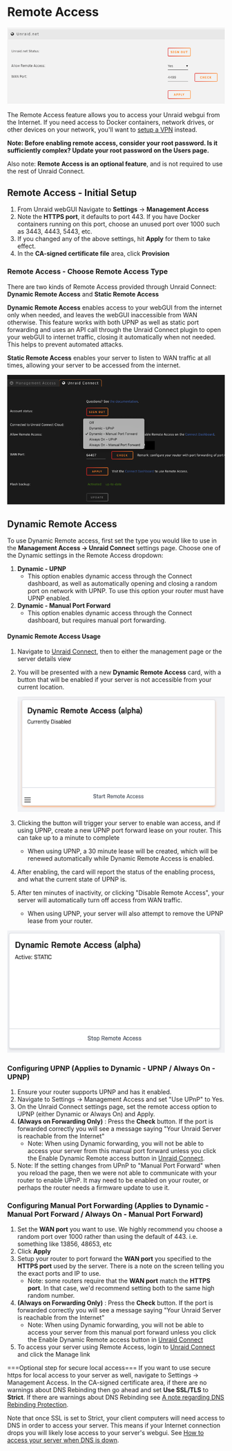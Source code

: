 # Remote Access

![](./assets/Enabling_remote_access.png)

The Remote Access feature
allows you to access your Unraid webgui from the Internet. If you need
access to Docker containers, network drives, or other devices on your
network, you'll want to [setup a
VPN](/unraid-os/manual/security.md#vpn) instead.

**Note: Before enabling remote access, consider your root password. Is
it sufficiently complex? Update your root password on the Users page.**

Also note: **Remote Access is an optional feature**, and is not required
to use the rest of Unraid Connect.

## Remote Access - **Initial Setup**

1. From Unraid webGUI Navigate to **Settings** → **Management Access**
2. Note the **HTTPS port**, it defaults to port 443. If you have Docker
   containers running on this port, choose an unused port over 1000
   such as 3443, 4443, 5443, etc.
3. If you changed any of the above settings, hit **Apply** for them to
   take effect.
4. In the **CA-signed certificate file** area, click **Provision**

### Remote Access - **Choose Remote Access Type**

There are two kinds of Remote Access provided through Unraid Connect:
**Dynamic Remote Access** and **Static Remote Access**

**Dynamic Remote Access** enables access to your webGUI from the
internet only when needed, and leaves the webGUI inaccessible from WAN
otherwise. This feature works with both UPNP as well as static port
forwarding and uses an API call through the Unraid Connect plugin to
open your webGUI to internet traffic, closing it automatically when not
needed. This helps to prevent automated attacks.

**Static Remote Access** enables your server to listen to WAN traffic at
all times, allowing your server to be accessed from the internet.

![](./assets/Remote_access_settings.png)

## **Dynamic Remote Access**

To use Dynamic Remote access, first set the type you would like to use
in the **Management Access → Unraid Connect** settings page. Choose one
of the Dynamic settings in the Remote Access dropdown:

1. **Dynamic - UPNP**
   - This option enables dynamic access through the Connect dashboard,
     as well as automatically opening and closing a random port on
     network with UPNP. To use this option your router must have UPNP
     enabled.
2. **Dynamic - Manual Port Forward**
   - This option enables dynamic access through the Connect dashboard,
     but requires manual port forwarding.

#### Dynamic Remote Access Usage

1. Navigate to [Unraid Connect](/connect/help.md#unraid-connect-dashboard), then to
   either the management page or the server details view
2. You will be presented with a new **Dynamic Remote Access** card,
   with a button that will be enabled if your server is not accessible
   from your current
   location.

   ![](./assets/Remote-access-enable-card.png)

3. Clicking the button will trigger your server to enable wan access,
   and if using UPNP, create a new UPNP port forward lease on your
   router. This can take up to a minute to complete
   - When using UPNP, a 30 minute lease will be created, which will be
     renewed automatically while Dynamic Remote Access is enabled.
4. After enabling, the card will report the status of the enabling
   process, and what the current state of UPNP is.
5. After ten minutes of inactivity, or clicking "Disable Remote
   Access", your server will automatically turn off access from WAN
   traffic.
   - When using UPNP, your server will also attempt to remove the UPNP
     lease from your router.

![Active Remote Access Card](./assets/Remote-access-enabled-static.png)

### Configuring **UPNP** (Applies to Dynamic - UPNP / Always On - UPNP)

1. Ensure your router supports UPNP and has it enabled.
2. Navigate to Settings -\> Management Access and set "Use UPnP" to
   Yes.
3. On the Unraid Connect settings page, set the remote access option to
   UPNP (either Dynamic or Always On) and Apply.
4. **(Always on Forwarding Only)** : Press the **Check** button. If the
   port is forwarded correctly you will see a message saying "Your
   Unraid Server is reachable from the Internet"
   - Note: When using Dynamic forwarding, you will not be able to
     access your server from this manual port forward unless you click
     the Enable Dynamic Remote access button in [Unraid
     Connect](/connect/help.md#unraid-connect-dashboard).
5. Note: If the setting changes from UPnP to "Manual Port Forward" when
   you reload the page, then we were not able to communicate with your
   router to enable UPnP. It may need to be enabled on your router, or
   perhaps the router needs a firmware update to use it.

### Configuring **Manual Port Forwarding** (Applies to Dynamic - Manual Port Forward / Always On - Manual Port Forward)

1. Set the **WAN port** you want to use. We highly recommend you choose
   a random port over 1000 rather than using the default of 443. i.e.
   something like 13856, 48653, etc
2. Click **Apply**
3. Setup your router to port forward the **WAN port** you specified to
   the **HTTPS port** used by the server. There is a note on the screen
   telling you the exact ports and IP to use.
   - Note: some routers require that the **WAN port** match the **HTTPS
     port**. In that case, we'd recommend setting both to the same high
     random number.
4. **(Always on Forwarding Only)** : Press the **Check** button. If the
   port is forwarded correctly you will see a message saying "Your
   Unraid Server is reachable from the Internet"
   - Note: When using Dynamic forwarding, you will not be able to
     access your server from this manual port forward unless you click
     the Enable Dynamic Remote access button in [Unraid
     Connect](/connect/help.md#unraid-connect-dashboard)
5. To access your server using Remote Access, login to [Unraid
   Connect](/connect/help.md#unraid-connect-dashboard) and click the Manage link

===Optional step for secure local access=== If you want to use secure
https for local access to your server as well, navigate to Settings -\>
Management Access. In the CA-signed certificate area, if there are no
warnings about DNS Rebinding then go ahead and set **Use SSL/TLS** to
**Strict**. If there are warnings about DNS Rebinding see [A note
regarding DNS Rebinding
Protection](/connect/help.md#a-note-regarding-dns-rebinding-protection).

Note that once SSL is set to Strict, your client computers will need
access to DNS in order to access your server. This means if your
Internet connection drops you will likely lose access to your server's
webgui. See [How to access your server when DNS is
down](/connect/help.md#how-to-access-your-server-when-dns-is-down).
